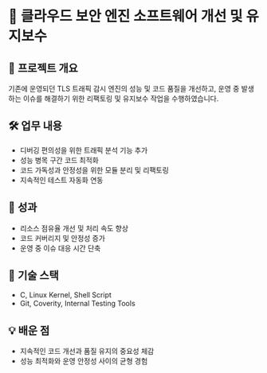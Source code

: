# 🔹 클라우드 보안 엔진 소프트웨어 개선 및 유지보수

## 📌 프로젝트 개요
기존에 운영되던 TLS 트래픽 감시 엔진의 성능 및 코드 품질을 개선하고, 운영 중 발생하는 이슈를 해결하기 위한 리팩토링 및 유지보수 작업을 수행하였습니다.

## 🛠️ 업무 내용
- 디버깅 편의성을 위한 트래픽 분석 기능 추가
- 성능 병목 구간 코드 최적화
- 코드 가독성과 안정성을 위한 모듈 분리 및 리팩토링
- 지속적인 테스트 자동화 연동

## 🌟 성과
- 리소스 점유율 개선 및 처리 속도 향상
- 코드 커버리지 및 안정성 증가
- 운영 중 이슈 대응 시간 단축

## 🧪 기술 스택
- C, Linux Kernel, Shell Script
- Git, Coverity, Internal Testing Tools

## 💡 배운 점
- 지속적인 코드 개선과 품질 유지의 중요성 체감
- 성능 최적화와 운영 안정성 사이의 균형 경험
